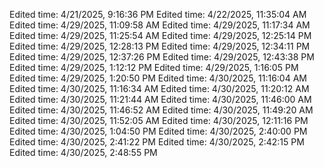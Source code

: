 Edited time: 4/21/2025, 9:16:36 PM
Edited time: 4/22/2025, 11:35:04 AM
Edited time: 4/29/2025, 11:09:58 AM
Edited time: 4/29/2025, 11:17:34 AM
Edited time: 4/29/2025, 11:25:54 AM
Edited time: 4/29/2025, 12:25:14 PM
Edited time: 4/29/2025, 12:28:13 PM
Edited time: 4/29/2025, 12:34:11 PM
Edited time: 4/29/2025, 12:37:26 PM
Edited time: 4/29/2025, 12:43:38 PM
Edited time: 4/29/2025, 1:12:12 PM
Edited time: 4/29/2025, 1:16:05 PM
Edited time: 4/29/2025, 1:20:50 PM
Edited time: 4/30/2025, 11:16:04 AM
Edited time: 4/30/2025, 11:16:34 AM
Edited time: 4/30/2025, 11:20:12 AM
Edited time: 4/30/2025, 11:21:44 AM
Edited time: 4/30/2025, 11:46:00 AM
Edited time: 4/30/2025, 11:46:52 AM
Edited time: 4/30/2025, 11:49:20 AM
Edited time: 4/30/2025, 11:52:05 AM
Edited time: 4/30/2025, 12:11:16 PM
Edited time: 4/30/2025, 1:04:50 PM
Edited time: 4/30/2025, 2:40:00 PM
Edited time: 4/30/2025, 2:41:22 PM
Edited time: 4/30/2025, 2:42:15 PM
Edited time: 4/30/2025, 2:48:55 PM
